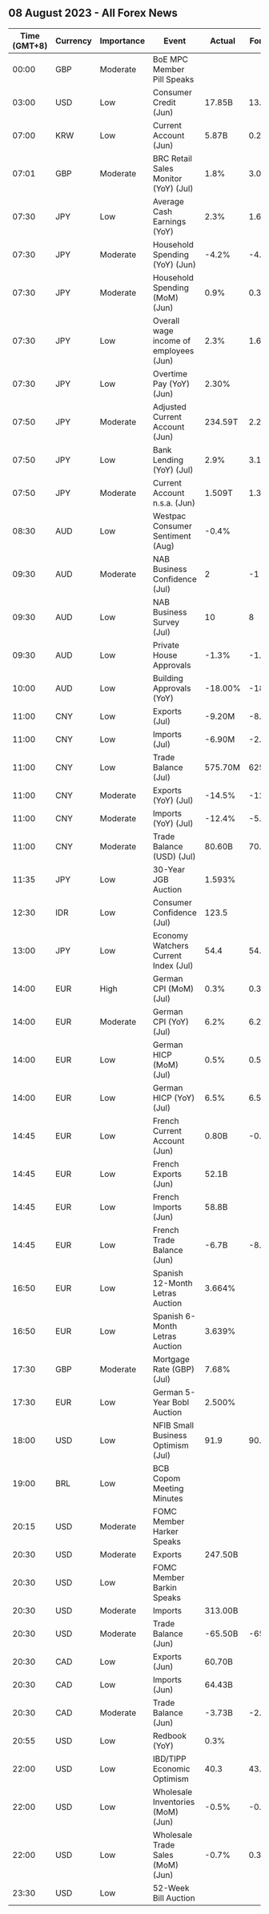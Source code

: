 ## 08 August 2023 - All Forex News

| Time (GMT+8) | Currency | Importance | Event | Actual | Forecast | Previous |
|------|----------|------------|-------|--------|----------|----------|
| 00:00 | GBP | Moderate | BoE MPC Member Pill Speaks |  |  |  |
| 03:00 | USD | Low | Consumer Credit (Jun) | 17.85B | 13.00B | 9.46B |
| 07:00 | KRW | Low | Current Account (Jun) | 5.87B | 0.26B | 1.93B |
| 07:01 | GBP | Moderate | BRC Retail Sales Monitor (YoY) (Jul) | 1.8% | 3.0% | 4.2% |
| 07:30 | JPY | Low | Average Cash Earnings (YoY) | 2.3% | 1.6% | 2.9% |
| 07:30 | JPY | Moderate | Household Spending (YoY) (Jun) | -4.2% | -4.1% | -4.0% |
| 07:30 | JPY | Moderate | Household Spending (MoM) (Jun) | 0.9% | 0.3% | -1.1% |
| 07:30 | JPY | Low | Overall wage income of employees (Jun) | 2.3% | 1.6% | 2.9% |
| 07:30 | JPY | Low | Overtime Pay (YoY) (Jun) | 2.30% |  | 0.50% |
| 07:50 | JPY | Moderate | Adjusted Current Account (Jun) | 234.59T | 2.24T | 1.70T |
| 07:50 | JPY | Low | Bank Lending (YoY) (Jul) | 2.9% | 3.1% | 3.1% |
| 07:50 | JPY | Moderate | Current Account n.s.a. (Jun) | 1.509T | 1.395T | 1.862T |
| 08:30 | AUD | Low | Westpac Consumer Sentiment (Aug) | -0.4% |  | 2.7% |
| 09:30 | AUD | Moderate | NAB Business Confidence (Jul) | 2 | -1 | -1 |
| 09:30 | AUD | Low | NAB Business Survey (Jul) | 10 | 8 | 10 |
| 09:30 | AUD | Low | Private House Approvals | -1.3% | -1.3% | 0.8% |
| 10:00 | AUD | Low | Building Approvals (YoY) | -18.00% | -18.00% | -9.80% |
| 11:00 | CNY | Low | Exports (Jul) | -9.20M | -8.90M | -8.30M |
| 11:00 | CNY | Low | Imports (Jul) | -6.90M | -2.50M | -2.60M |
| 11:00 | CNY | Low | Trade Balance (Jul) | 575.70M | 625.25M | 491.25M |
| 11:00 | CNY | Moderate | Exports (YoY) (Jul) | -14.5% | -12.5% | -12.4% |
| 11:00 | CNY | Moderate | Imports (YoY) (Jul) | -12.4% | -5.0% | -6.8% |
| 11:00 | CNY | Moderate | Trade Balance (USD) (Jul) | 80.60B | 70.60B | 70.62B |
| 11:35 | JPY | Low | 30-Year JGB Auction | 1.593% |  | 1.222% |
| 12:30 | IDR | Low | Consumer Confidence (Jul) | 123.5 |  | 127.1 |
| 13:00 | JPY | Low | Economy Watchers Current Index (Jul) | 54.4 | 54.5 | 53.6 |
| 14:00 | EUR | High | German CPI (MoM) (Jul) | 0.3% | 0.3% | 0.3% |
| 14:00 | EUR | Moderate | German CPI (YoY) (Jul) | 6.2% | 6.2% | 6.4% |
| 14:00 | EUR | Low | German HICP (MoM) (Jul) | 0.5% | 0.5% | 0.4% |
| 14:00 | EUR | Low | German HICP (YoY) (Jul) | 6.5% | 6.5% | 6.8% |
| 14:45 | EUR | Low | French Current Account (Jun) | 0.80B | -0.40B | -0.70B |
| 14:45 | EUR | Low | French Exports (Jun) | 52.1B |  | 52.7B |
| 14:45 | EUR | Low | French Imports (Jun) | 58.8B |  | 60.7B |
| 14:45 | EUR | Low | French Trade Balance (Jun) | -6.7B | -8.0B | -7.9B |
| 16:50 | EUR | Low | Spanish 12-Month Letras Auction | 3.664% |  | 3.775% |
| 16:50 | EUR | Low | Spanish 6-Month Letras Auction | 3.639% |  | 3.599% |
| 17:30 | GBP | Moderate | Mortgage Rate (GBP) (Jul) | 7.68% |  | 7.54% |
| 17:30 | EUR | Low | German 5-Year Bobl Auction | 2.500% |  | 2.710% |
| 18:00 | USD | Low | NFIB Small Business Optimism (Jul) | 91.9 | 90.6 | 91.0 |
| 19:00 | BRL | Low | BCB Copom Meeting Minutes |  |  |  |
| 20:15 | USD | Moderate | FOMC Member Harker Speaks |  |  |  |
| 20:30 | USD | Moderate | Exports | 247.50B |  | 247.10B |
| 20:30 | USD | Low | FOMC Member Barkin Speaks |  |  |  |
| 20:30 | USD | Moderate | Imports | 313.00B |  | 316.10B |
| 20:30 | USD | Moderate | Trade Balance (Jun) | -65.50B | -65.00B | -68.30B |
| 20:30 | CAD | Low | Exports (Jun) | 60.70B |  | 62.05B |
| 20:30 | CAD | Low | Imports (Jun) | 64.43B |  | 64.73B |
| 20:30 | CAD | Moderate | Trade Balance (Jun) | -3.73B | -2.90B | -2.68B |
| 20:55 | USD | Low | Redbook (YoY) | 0.3% |  | 0.1% |
| 22:00 | USD | Low | IBD/TIPP Economic Optimism | 40.3 | 43.0 | 41.3 |
| 22:00 | USD | Low | Wholesale Inventories (MoM) (Jun) | -0.5% | -0.3% | -0.3% |
| 22:00 | USD | Low | Wholesale Trade Sales (MoM) (Jun) | -0.7% | 0.3% | -0.5% |
| 23:30 | USD | Low | 52-Week Bill Auction |  |  | 5.130% |

